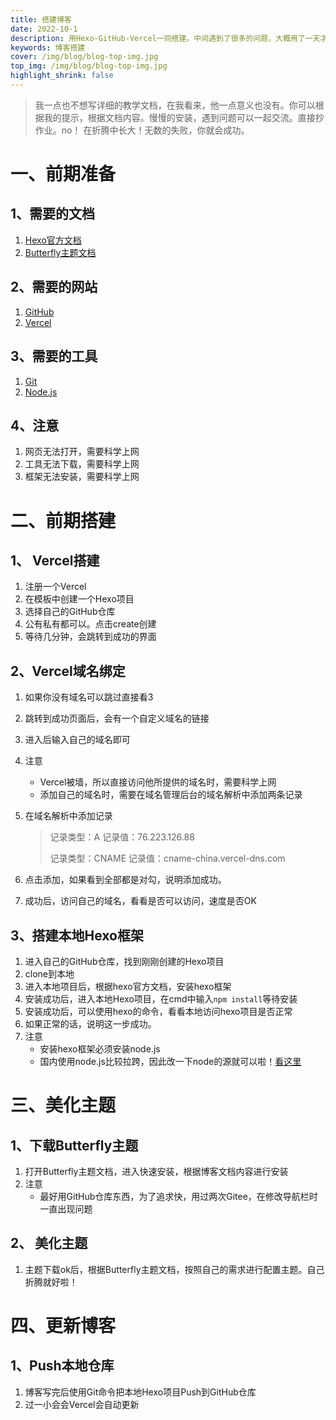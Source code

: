 ```yaml
---
title: 搭建博客
date: 2022-10-1
description: 用Hexo-GitHub-Vercel一同搭建。中间遇到了很多的问题，大概用了一天才解决。所以把他记录下来，
keywords: 博客搭建
cover: /img/blog/blog-top-img.jpg
top_img: /img/blog/blog-top-img.jpg
highlight_shrink: false
---
```



> 我一点也不想写详细的教学文档，在我看来，他一点意义也没有。你可以根据我的提示，根据文档内容。慢慢的安装，遇到问题可以一起交流。直接抄作业。no！
> 在折腾中长大！无数的失败，你就会成功。

# 一、前期准备
## 1、需要的文档
1. [Hexo官方文档](https://hexo.bootcss.com/docs/)
2. [Butterfly主题文档](https://butterfly.js.org/)

## 2、需要的网站
1. [GitHub](http://www.github.com)
2. [Vercel](https://vercel.com/)

## 3、需要的工具
1. [Git](https://git-scm.com/download)
2. [Node.js](http://nodejs.cn/download/)

## 4、注意
1. 网页无法打开，需要科学上网
1. 工具无法下载，需要科学上网
1. 框架无法安装，需要科学上网

# 二、前期搭建
## 1、 Vercel搭建
1. 注册一个Vercel
2. 在模板中创建一个Hexo项目
3. 选择自己的GitHub仓库
4. 公有私有都可以。点击create创建
5. 等待几分钟，会跳转到成功的界面

## 2、Vercel域名绑定
1. 如果你没有域名可以跳过直接看3

2. 跳转到成功页面后，会有一个自定义域名的链接

3. 进入后输入自己的域名即可

4. 注意

   - Vercel被墙，所以直接访问他所提供的域名时，需要科学上网
   - 添加自己的域名时，需要在域名管理后台的域名解析中添加两条记录

5. 在域名解析中添加记录

   > 记录类型：A				 记录值：76.223.126.88
   >
   > 记录类型：CNAME 	记录值：cname-china.vercel-dns.com


6. 点击添加，如果看到全部都是对勾，说明添加成功。
6. 成功后，访问自己的域名，看看是否可以访问，速度是否OK

## 3、搭建本地Hexo框架

1. 进入自己的GitHub仓库，找到刚刚创建的Hexo项目
2. clone到本地
3. 进入本地项目后，根据hexo官方文档，安装hexo框架
4. 安装成功后，进入本地Hexo项目，在cmd中输入```npm install```等待安装
5. 安装成功后，可以使用hexo的命令，看看本地访问hexo项目是否正常
6. 如果正常的话，说明这一步成功。
7. 注意
   - 安装hexo框架必须安装node.js
   - 国内使用node.js比较拉跨，因此改一下node的源就可以啦！[看这里](https://cloud.tencent.com/developer/article/1798160)

# 三、美化主题

## 1、下载Butterfly主题

1. 打开Butterfly主题文档，进入快速安装，根据博客文档内容进行安装
2. 注意
   - 最好用GitHub仓库东西，为了追求快，用过两次Gitee，在修改导航栏时一直出现问题

## 2、 美化主题

1. 主题下载ok后，根据Butterfly主题文档，按照自己的需求进行配置主题。自己折腾就好啦！

# 四、更新博客

## 1、Push本地仓库

1. 博客写完后使用Git命令把本地Hexo项目Push到GitHub仓库
2. 过一小会会Vercel会自动更新

